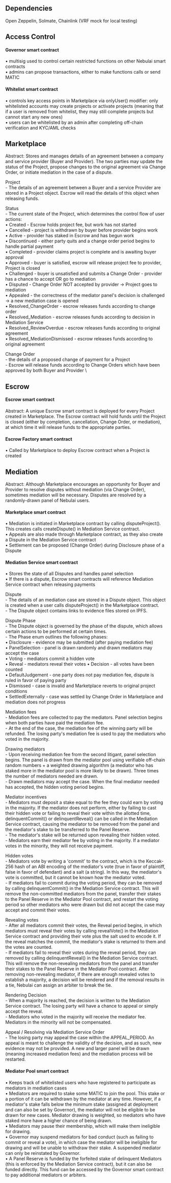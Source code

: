 ## Dependencies
Open Zeppelin, Solmate, Chainlink (VRF mock for local testing)

## Access Control

#### Governor smart contract
• multisig used to control certain restricted functions on other Nebulai smart contracts \
• admins can propose transactions, either to make functions calls or send MATIC

#### Whitelist smart contract
• controls key access points in Marketplace via onlyUser() modifier: only whitelisted accounts may create projects or activate projects (meaning that if a user is removed from whitelist, they may still complete projects but cannot start any new ones) \
• users can be whitelisted by an admin after completing off-chain verification and KYC/AML checks

## Marketplace

Abstract: Stores and manages details of an agreement between a company and service provider (Buyer and Provider). The two parties may update the status of the Project, propose changes to the original agreement via Change Order, or initiate mediation in the case of a dispute.

Project \
	- The details of an agreement between a Buyer and a service Provider are stored in a Project object. Escrow will read the details of this object when releasing funds. 

Status   \
	- The current state of the Project, which determines the control flow of user actions:  \
		• Created - Escrow holds project fee, but work has not started  \
		• Cancelled - project is withdrawn by buyer before provider begins work  \
		• Active - provider has staked in Escrow and has begun work  \
		• Discontinued - either party quits and a change order period begins to handle partial payment  \
		• Completed - provider claims project is complete and is awaiting buyer approval  \
		• Approved - buyer is satisfied, escrow will release project fee to provider, Project is closed  \
		• Challenged - buyer is unsatisfied and submits a Change Order - provider has a chance to accept OR go to mediation  \
		• Disputed - Change Order NOT accepted by provider -> Project goes to mediation  \
		• Appealed - the correctness of the mediator panel's decision is challenged -> a new mediation case is opened  \
		• Resolved_ChangeOrder - escrow releases funds according to change order  \
		• Resolved_Mediation - escrow releases funds according to decision in Mediation Service  \
		• Resolved_ReviewOverdue - escrow releases funds according to original agreement  \
		• Resolved_MediationDismissed - escrow releases funds according to original agreement

Change Order  \
	- the details of a proposed change of payment for a Project \
	- Escrow will release funds according to Change Orders which have been approved by both Buyer and Provider \

## Escrow

#### Escrow smart contract

Abstract: A unique Escrow smart contract is deployed for every Project created in Marketplace. The Escrow contract will hold funds until the Project is closed (either by completion, cancellation, Change Order, or mediation), at which time it will release funds to the appropriate parties.

#### Escrow Factory smart contract 
• Called by Marketplace to deploy Escrow contract when a Project is created

## Mediation

Abstract: Although Marketplace encourages an opportunity for Buyer and Provider to resolve disputes without mediation (via Change Order), sometimes mediation will be necessary. Disputes are resolved by a randomly-drawn panel of Nebulai users. 

#### Marketplace smart contract
• Mediation is initiated in Marketplace contract by calling disputeProject(). This creates calls createDispute() in Mediation Service contract. \
• Appeals are also made through Marketplace contract, as they also create a Dispute in the Mediation Service contract \
• Settlement can be proposed (Change Order) during Disclosure phase of a Dispute 

#### Mediation Service smart contract
• Stores the state of all Disputes and handles panel selection \
• If there is a dispute, Escrow smart contracts will reference Mediation Service contract when releasing payments 

Dispute \
	- The details of an mediation case are stored in a Dispute object. This object is created when a user calls disputeProject() in the Marketplace contract.  \
	- The Dispute object contains links to evidence files stored on IPFS. 

Dispute Phase \
	- The Dispute object is governed by the phase of the dispute, which allows certain actions to be performed at certain times. \
	- The Phase enum outlines the following phases: \
		• Disclosure - evidence may be submitted (after paying mediation fee) \
		• PanelSelection - panel is drawn randomly and drawn mediators may accept the case \
		• Voting - mediators commit a hidden vote \
		• Reveal - mediators reveal their votes
		• Decision - all votes have been counted \
		• DefaultJudgement - one party does not pay mediation fee, dispute is ruled in favor of paying party \
		• Dismissed - case is invalid and Marketplace reverts to original project conditions \
		• SettledExternally - case was settled by Change Order in Marketplace and mediation does not progress 

Mediation fees \
	- Mediation fees are collected to pay the mediators. Panel selection begins when both parties have paid the mediation fee. \
	- At the end of the case, the mediation fee of the winning party will be refunded. The losing party's mediation fee is used to pay the mediators who voted in the majority. 

Drawing mediators \
	- Upon receiving mediation fee from the second litigant, panel selection begins. The panel is drawn from the mediator pool using verifiable off-chain random numbers + a weighted drawing algorithm (a mediator who has staked more in the mediator pool is more likely to be drawn). Three times the number of mediators needed are drawn. \
	- Drawn mediators may accept the case. When the final mediator needed has accepted, the hidden voting period begins. 

Mediator incentives \
	- Mediators must deposit a stake equal to the fee they could earn by voting in the majority. If the mediator does not perform, either by failing to cast their hidden vote or failing to reveal their vote within the allotted time, delinquentCommit() or delinquentReveal() can be called in the Mediation Service contract, causing the mediator to be removed from the panel and the mediator's stake to be transferred to the Panel Reserve. \
	- The mediator's stake will be returned upon revealing their hidden voted. \
	- Mediators earn their mediator fee by voting in the majority. If a mediator votes in the minority, they will not receive payment. 

Hidden votes \
	- Mediators vote by writing a 'commit' to the contract, which is the Keccak-256 hash of an ABI encoding of the mediator's vote (true in favor of plaintiff, false in favor of defendant) and a salt (a string). In this way, the mediator's vote is committed, but it cannot be known how the mediator voted. \
	- If mediators fail to commit during the voting period, they can be removed by calling delinquentCommit() in the Mediation Service contract. This will remove the non-committed mediators from the panel, transfer their stakes to the Panel Reserve in the Mediator Pool contract, and restart the voting period so other mediators who were drawn but did not accept the case may accept and commit their votes. 

Revealing votes \
	- After all mediators commit their votes, the Reveal period begins, in which mediators must reveal their votes by calling revealVote() in the Mediation Service contract and providing their vote plus the salt used to encode it. If the reveal matches the commit, the mediator's stake is returned to them and the votes are counted. \
	- If mediators fail to reveal their votes during the reveal period, they can removed by calling delinquentReveal() in the Mediation Service contract. This will remove the non-revealing mediators from the panel and transfer their stakes to the Panel Reserve in the Mediator Pool contract. After removing non-revealing mediator, if there are enough revealed votes to establish a majority, a decision will be rendered and if the removal results in a tie, Nebulai can assign an arbiter to break the tie. 

Rendering Decision \
	- When a majority is reached, the decision is written to the Mediation Service contract. The losing party will have a chance to appeal or simply accept the reveal. \
	- Mediators who voted in the majority will receive the mediator fee. Mediators in the minority will not be compensated. 

Appeal / Resolving via Mediation Service Order \
	- The losing party may appeal the case within the APPEAL_PERIOD. An appeal is meant to challenge the validity of the decision, and as such, new evidence may not be provided. A new and larger panel will be drawn (meaning increased mediation fees) and the mediation process will be restarted. 

#### Mediator Pool smart contract
• Keeps track of whitelisted users who have registered to participate as mediators in mediation cases \
• Mediators are required to stake some MATIC to join the pool. This stake or a portion of it can be withdrawn by the mediator at any time. However, if a mediator's stake falls below the minimum stake (assigned at deployment and can also be set by Governor), the mediator will not be eligible to be drawn for new cases. Mediator drawing is weighted, so mediators who have staked more have a higher chance of being drawn. \
• Mediators may pause their membership, which will make them ineligible for drawing. \
• Governor may suspend mediators for bad conduct (such as failing to commit or reveal a vote), in which case the mediator will be ineligible for drawing and will be unable to withdraw their stake. A suspended mediator can only be reinstated by Governor. \
• A Panel Reserve is funded by the forfeited stake of delinquent Mediators (this is enforced by the Mediation Service contract), but it can also be funded directly. This fund can be accessed by the Governor smart contract to pay additional mediators or arbiters. 
